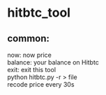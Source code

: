 # hitbtc_tool
## common: 	
now: now price <br>
balance: your balance on Hitbtc <br>
exit: exit this tool <br>
python hitbtc.py -r > file <br>
recode price every 30s 
